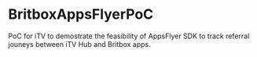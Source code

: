 # BritboxAppsFlyerPoC
PoC for iTV to demostrate the feasibility of AppsFlyer SDK to track referral jouneys between iTV Hub and Britbox apps.
